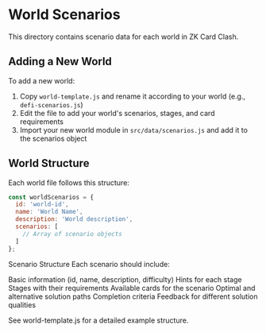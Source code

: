 # World Scenarios

This directory contains scenario data for each world in ZK Card Clash.

## Adding a New World

To add a new world:

1. Copy `world-template.js` and rename it according to your world (e.g., `defi-scenarios.js`)
2. Edit the file to add your world's scenarios, stages, and card requirements
3. Import your new world module in `src/data/scenarios.js` and add it to the scenarios object

## World Structure

Each world file follows this structure:

```javascript
const worldScenarios = {
  id: 'world-id',
  name: 'World Name',
  description: 'World description',
  scenarios: [
    // Array of scenario objects
  ]
};
```

Scenario Structure
Each scenario should include:

Basic information (id, name, description, difficulty)
Hints for each stage
Stages with their requirements
Available cards for the scenario
Optimal and alternative solution paths
Completion criteria
Feedback for different solution qualities

See world-template.js for a detailed example structure.

